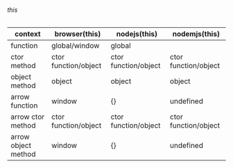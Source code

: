 ###### this
| context   |  browser(this) | nodejs(this) | nodemjs(this) |
|-----------|----------------|--------------|---------------|
| function  | global/window  |global        |               |
| ctor method | ctor function/object | ctor function/object| ctor function/object |
| object method   | object         | object       | object        |
| arrow function  | window |{}        |    undefined           |
| arrow ctor method | ctor function/object | ctor function/object| ctor function/object |
| arrow object method   | window       | {}       | undefined        |